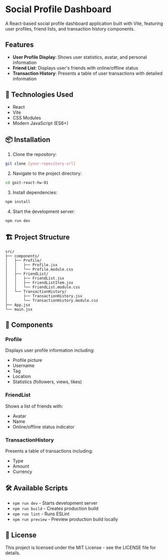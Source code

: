 # Social Profile Dashboard

A React-based social profile dashboard application built with Vite, featuring user profiles, friend lists, and transaction history components.

## Features

- **User Profile Display**: Shows user statistics, avatar, and personal information
- **Friend List**: Displays user's friends with online/offline status
- **Transaction History**: Presents a table of user transactions with detailed information

## 🚀 Technologies Used

- React
- Vite
- CSS Modules
- Modern JavaScript (ES6+)

## 📦 Installation

1. Clone the repository:

```bash
git clone [your-repository-url]
```

2. Navigate to the project directory:

```bash
cd goit-react-hw-01
```

3. Install dependencies:

```bash
npm install
```

4. Start the development server:

```bash
npm run dev
```

## 🏗️ Project Structure

```
src/
├── components/
│   ├── Profile/
│   │   ├── Profile.jsx
│   │   └── Profile.module.css
│   ├── FriendList/
│   │   ├── FriendList.jsx
│   │   ├── FriendListItem.jsx
│   │   └── FriendList.module.css
│   └── TransactionHistory/
│       ├── TransactionHistory.jsx
│       └── TransactionHistory.module.css
├── App.jsx
└── main.jsx
```

## 🧩 Components

### Profile

Displays user profile information including:

- Profile picture
- Username
- Tag
- Location
- Statistics (followers, views, likes)

### FriendList

Shows a list of friends with:

- Avatar
- Name
- Online/offline status indicator

### TransactionHistory

Presents a table of transactions including:

- Type
- Amount
- Currency

## 🛠️ Available Scripts

- `npm run dev` - Starts development server
- `npm run build` - Creates production build
- `npm run lint` - Runs ESLint
- `npm run preview` - Preview production build locally

## 📝 License

This project is licensed under the MIT License - see the LICENSE file for details.
